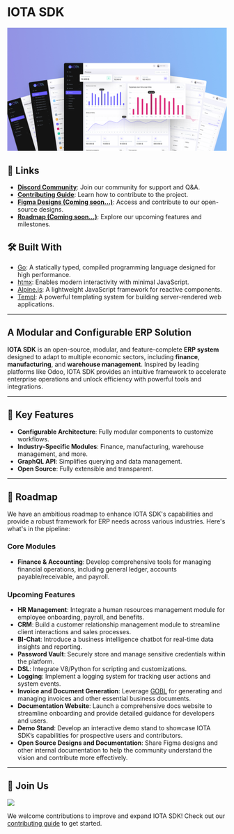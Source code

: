 # IOTA SDK

![Dashboard](images/showcase.jpg)

## 🔗 Links

- **[Discord Community](https://discord.gg/zKeTEZAQqF)**: Join our community for support and Q&A.
- **[Contributing Guide](docs/CONTRIBUTING.MD)**: Learn how to contribute to the project.
- **[Figma Designs (Coming soon...)](https://www.figma.com/)**: Access and contribute to our open-source designs.
- **[Roadmap (Coming soon...)](docs/)**: Explore our upcoming features and milestones.

## 🛠 Built With

- [Go](https://go.dev): A statically typed, compiled programming language designed for high performance.
- [htmx](https://htmx.org): Enables modern interactivity with minimal JavaScript.
- [Alpine.js](https://alpinejs.dev): A lightweight JavaScript framework for reactive components.
- [Templ](https://templ.sh): A powerful templating system for building server-rendered web applications.

---  

## A Modular and Configurable ERP Solution

**IOTA SDK** is an open-source, modular, and feature-complete **ERP system** designed to adapt to multiple economic
sectors, including **finance**, **manufacturing**, and **warehouse management**. Inspired by leading platforms like
Odoo, IOTA SDK provides an intuitive framework to accelerate enterprise operations and unlock efficiency with powerful
tools and integrations.

---  

## 🚀 Key Features

- **Configurable Architecture**: Fully modular components to customize workflows.
- **Industry-Specific Modules**: Finance, manufacturing, warehouse management, and more.
- **GraphQL API**: Simplifies querying and data management.
- **Open Source**: Fully extensible and transparent.

---  

## 📅 Roadmap

We have an ambitious roadmap to enhance IOTA SDK's capabilities and provide a robust framework for ERP needs across
various industries. Here's what's in the pipeline:

### Core Modules

- **Finance & Accounting**: Develop comprehensive tools for managing financial operations, including general ledger,
  accounts payable/receivable, and payroll.

### Upcoming Features

- **HR Management**: Integrate a human resources management module for employee onboarding, payroll, and benefits.
- **CRM**: Build a customer relationship management module to streamline client interactions and sales processes.
- **BI-Chat**: Introduce a business intelligence chatbot for real-time data insights and reporting.
- **Password Vault**: Securely store and manage sensitive credentials within the platform.
- **DSL**: Integrate V8/Python for scripting and customizations.
- **Logging**: Implement a logging system for tracking user actions and system events.
- **Invoice and Document Generation**: Leverage [GOBL](https://github.com/invopop/gobl) for generating and managing
  invoices and other essential business documents.
- **Documentation Website**: Launch a comprehensive docs website to streamline onboarding and provide detailed guidance
  for developers and users.
- **Demo Stand**: Develop an interactive demo stand to showcase IOTA SDK’s capabilities for prospective users and
  contributors.
- **Open Source Designs and Documentation**: Share Figma designs and other internal documentation to help the community
  understand the vision and contribute more effectively.

---  

## 🌟 Join Us

<img width="250" style="display: block" src="https://www.iota.uz/images/common/logotype.svg">  

We welcome contributions to improve and expand IOTA SDK! Check out our [contributing guide](docs/CONTRIBUTING.MD) to get
started.

